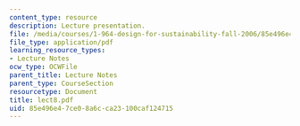 ```yaml
---
content_type: resource
description: Lecture presentation.
file: /media/courses/1-964-design-for-sustainability-fall-2006/85e496e47ce08a6cca23100caf124715_lect8.pdf
file_type: application/pdf
learning_resource_types:
- Lecture Notes
ocw_type: OCWFile
parent_title: Lecture Notes
parent_type: CourseSection
resourcetype: Document
title: lect8.pdf
uid: 85e496e4-7ce0-8a6c-ca23-100caf124715
---
```

